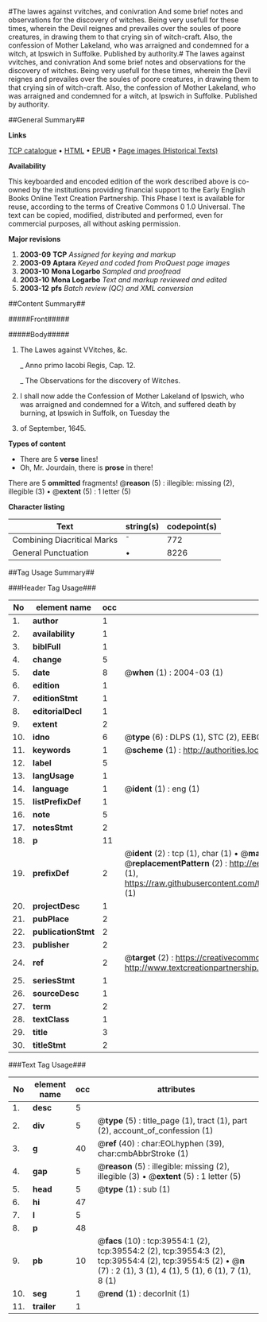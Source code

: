#The lawes against vvitches, and conivration And some brief notes and observations for the discovery of witches. Being very usefull for these times, wherein the Devil reignes and prevailes over the soules of poore creatures, in drawing them to that crying sin of witch-craft. Also, the confession of Mother Lakeland, who was arraigned and condemned for a witch, at Ipswich in Suffolke. Published by authority.#
The lawes against vvitches, and conivration And some brief notes and observations for the discovery of witches. Being very usefull for these times, wherein the Devil reignes and prevailes over the soules of poore creatures, in drawing them to that crying sin of witch-craft. Also, the confession of Mother Lakeland, who was arraigned and condemned for a witch, at Ipswich in Suffolke. Published by authority.

##General Summary##

**Links**

[TCP catalogue](http://www.ota.ox.ac.uk/tcp/)  • 
[HTML](http://tei.it.ox.ac.uk/tcp/Texts-HTML/free/A49/A49785.html)  • 
[EPUB](http://tei.it.ox.ac.uk/tcp/Texts-EPUB/free/A49/A49785.epub) • 
[Page images (Historical Texts)](https://data.historicaltexts.jisc.ac.uk/view?pubId=eebo-99834909e&pageId=eebo-99834909e-39554-1)

**Availability**

This keyboarded and encoded edition of the
	       work described above is co-owned by the institutions
	       providing financial support to the Early English Books
	       Online Text Creation Partnership. This Phase I text is
	       available for reuse, according to the terms of Creative
	       Commons 0 1.0 Universal. The text can be copied,
	       modified, distributed and performed, even for
	       commercial purposes, all without asking permission.

**Major revisions**

1. __2003-09__ __TCP__ *Assigned for keying and markup*
1. __2003-09__ __Aptara__ *Keyed and coded from ProQuest page images*
1. __2003-10__ __Mona Logarbo__ *Sampled and proofread*
1. __2003-10__ __Mona Logarbo__ *Text and markup reviewed and edited*
1. __2003-12__ __pfs__ *Batch review (QC) and XML conversion*

##Content Summary##

#####Front#####

#####Body#####

1. The Lawes against VVitches, &c.

    _ Anno primo Iacobi Regis, Cap. 12.

    _ The Observations for the discovery of Witches.

1. I shall now adde the Confession of Mother Lakeland
of Ipswich, who was arraigned and condemned
for a Witch, and suffered death by
burning, at Ipswich in Suffolk, on Tuesday the
9. of September, 1645.

**Types of content**

  * There are 5 **verse** lines!
  * Oh, Mr. Jourdain, there is **prose** in there!

There are 5 **ommitted** fragments! 
 @__reason__ (5) : illegible: missing (2), illegible (3)  •  @__extent__ (5) : 1 letter (5)

**Character listing**


|Text|string(s)|codepoint(s)|
|---|---|---|
|Combining             Diacritical Marks|̄|772|
|General Punctuation|•|8226|

##Tag Usage Summary##

###Header Tag Usage###

|No|element name|occ|attributes|
|---|---|---|---|
|1.|__author__|1||
|2.|__availability__|1||
|3.|__biblFull__|1||
|4.|__change__|5||
|5.|__date__|8| @__when__ (1) : 2004-03 (1)|
|6.|__edition__|1||
|7.|__editionStmt__|1||
|8.|__editorialDecl__|1||
|9.|__extent__|2||
|10.|__idno__|6| @__type__ (6) : DLPS (1), STC (2), EEBO-CITATION (1), PROQUEST (1), VID (1)|
|11.|__keywords__|1| @__scheme__ (1) : http://authorities.loc.gov/ (1)|
|12.|__label__|5||
|13.|__langUsage__|1||
|14.|__language__|1| @__ident__ (1) : eng (1)|
|15.|__listPrefixDef__|1||
|16.|__note__|5||
|17.|__notesStmt__|2||
|18.|__p__|11||
|19.|__prefixDef__|2| @__ident__ (2) : tcp (1), char (1)  •  @__matchPattern__ (2) : ([0-9\-]+):([0-9IVX]+) (1), (.+) (1)  •  @__replacementPattern__ (2) : http://eebo.chadwyck.com/downloadtiff?vid=$1&page=$2 (1), https://raw.githubusercontent.com/textcreationpartnership/Texts/master/tcpchars.xml#$1 (1)|
|20.|__projectDesc__|1||
|21.|__pubPlace__|2||
|22.|__publicationStmt__|2||
|23.|__publisher__|2||
|24.|__ref__|2| @__target__ (2) : https://creativecommons.org/publicdomain/zero/1.0/ (1), http://www.textcreationpartnership.org/docs/. (1)|
|25.|__seriesStmt__|1||
|26.|__sourceDesc__|1||
|27.|__term__|2||
|28.|__textClass__|1||
|29.|__title__|3||
|30.|__titleStmt__|2||


###Text Tag Usage###

|No|element name|occ|attributes|
|---|---|---|---|
|1.|__desc__|5||
|2.|__div__|5| @__type__ (5) : title_page (1), tract (1), part (2), account_of_confession (1)|
|3.|__g__|40| @__ref__ (40) : char:EOLhyphen (39), char:cmbAbbrStroke (1)|
|4.|__gap__|5| @__reason__ (5) : illegible: missing (2), illegible (3)  •  @__extent__ (5) : 1 letter (5)|
|5.|__head__|5| @__type__ (1) : sub (1)|
|6.|__hi__|47||
|7.|__l__|5||
|8.|__p__|48||
|9.|__pb__|10| @__facs__ (10) : tcp:39554:1 (2), tcp:39554:2 (2), tcp:39554:3 (2), tcp:39554:4 (2), tcp:39554:5 (2)  •  @__n__ (7) : 2 (1), 3 (1), 4 (1), 5 (1), 6 (1), 7 (1), 8 (1)|
|10.|__seg__|1| @__rend__ (1) : decorInit (1)|
|11.|__trailer__|1||
